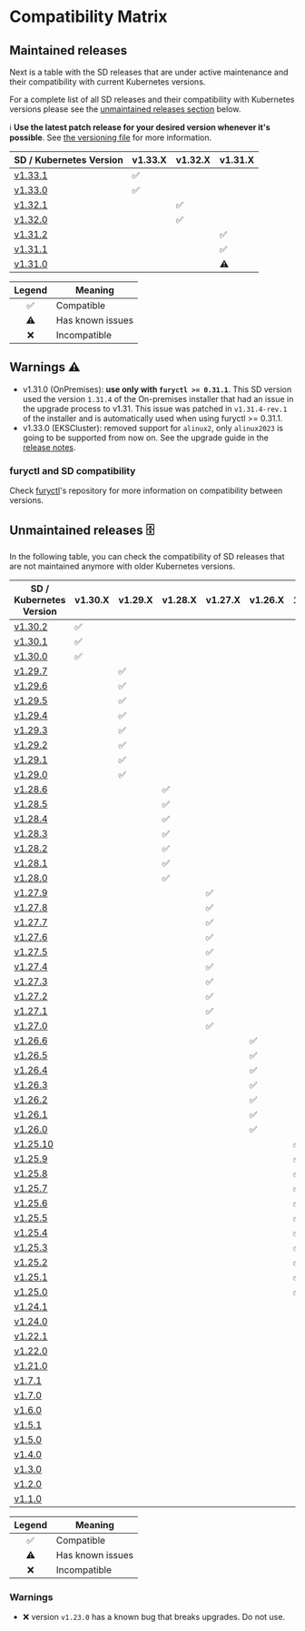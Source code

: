 # Compatibility Matrix

## Maintained releases

Next is a table with the SD releases that are under active maintenance and their compatibility with current Kubernetes versions.

For a complete list of all SD releases and their compatibility with Kubernetes versions please see the [unmaintained releases section](#unmaintained-releases-%EF%B8%8F) below.

ℹ️ **Use the latest patch release for your desired version whenever it's possible**. See [the versioning file](VERSIONING.md) for more information.

| SD / Kubernetes Version                                                  | v1.33.X            | v1.32.X            | v1.31.X            |
| ------------------------------------------------------------------------ | ------------------ | ------------------ | ------------------ |
| [v1.33.1](https://github.com/sighupio/distribution/releases/tag/v1.33.1) | :white_check_mark: |                    |                    |
| [v1.33.0](https://github.com/sighupio/distribution/releases/tag/v1.33.0) | :white_check_mark: |                    |                    |
| [v1.32.1](https://github.com/sighupio/distribution/releases/tag/v1.32.1) |                    | :white_check_mark: |                    |
| [v1.32.0](https://github.com/sighupio/distribution/releases/tag/v1.32.0) |                    | :white_check_mark: |                    |
| [v1.31.2](https://github.com/sighupio/distribution/releases/tag/v1.31.2) |                    |                    | :white_check_mark: |
| [v1.31.1](https://github.com/sighupio/distribution/releases/tag/v1.31.1) |                    |                    | :white_check_mark: |
| [v1.31.0](https://github.com/sighupio/distribution/releases/tag/v1.31.0) |                    |                    | :warning:          |

|       Legend       | Meaning          |
| :----------------: | ---------------- |
| :white_check_mark: | Compatible       |
|     :warning:      | Has known issues |
|        :x:         | Incompatible     |

## Warnings ⚠️

- v1.31.0 (OnPremises): **use only with `furyctl >= 0.31.1`**. This SD version used the version `1.31.4` of the On-premises installer that had an issue in the upgrade process to v1.31. This issue was patched in `v1.31.4-rev.1` of the installer and is automatically used when using furyctl >= 0.31.1.
- v1.33.0 (EKSCluster): removed support for `alinux2`, only `alinux2023` is going to be supported from now on. See the upgrade guide in the [release notes](https://github.com/sighupio/distribution/releases/tag/v1.33.0). 


### furyctl and SD compatibility

Check [furyctl](https://github.com/sighupio/furyctl)'s repository for more information on compatibility between versions.

## Unmaintained releases 🗄️

In the following table, you can check the compatibility of SD releases that are not maintained anymore with older Kubernetes versions.

| SD / Kubernetes Version                                                    | v1.30.X            | v1.29.X            | v1.28.X            | v1.27.X            | v1.26.X            | 1.25.X             | 1.24.X             |       1.23.X       |       1.22.X       |       1.21.X       |       1.20.X       |       1.19.X       |       1.18.X       |       1.17.X       |       1.16.X       |       1.15.X       |       1.14.X       |
| -------------------------------------------------------------------------- | ------------------ | ------------------ | ------------------ | ------------------ | ------------------ | ------------------ | ------------------ | :----------------: | :----------------: | :----------------: | :----------------: | :----------------: | :----------------: | :----------------: | :----------------: | :----------------: | :----------------: |
| [v1.30.2](https://github.com/sighupio/distribution/releases/tag/v1.30.2)   | :white_check_mark: |                    |                    |                    |                    |                    |                    |                    |                    |                    |                    |                    |                    |                    |                    |                    |                    |
| [v1.30.1](https://github.com/sighupio/distribution/releases/tag/v1.30.1)   | :white_check_mark: |                    |                    |                    |                    |                    |                    |                    |                    |                    |                    |                    |                    |                    |                    |                    |                    |
| [v1.30.0](https://github.com/sighupio/distribution/releases/tag/v1.30.0)   | :white_check_mark: |                    |                    |                    |                    |                    |                    |                    |                    |                    |                    |                    |                    |                    |                    |                    |                    |
| [v1.29.7](https://github.com/sighupio/distribution/releases/tag/v1.29.7)   |                    | :white_check_mark: |                    |                    |                    |                    |                    |                    |                    |                    |                    |                    |                    |                    |                    |                    |                    |
| [v1.29.6](https://github.com/sighupio/distribution/releases/tag/v1.29.6)   |                    | :white_check_mark: |                    |                    |                    |                    |                    |                    |                    |                    |                    |                    |                    |                    |                    |                    |                    |
| [v1.29.5](https://github.com/sighupio/distribution/releases/tag/v1.29.5)   |                    | :white_check_mark: |                    |                    |                    |                    |                    |                    |                    |                    |                    |                    |                    |                    |                    |                    |                    |
| [v1.29.4](https://github.com/sighupio/distribution/releases/tag/v1.29.4)   |                    | :white_check_mark: |                    |                    |                    |                    |                    |                    |                    |                    |                    |                    |                    |                    |                    |                    |                    |
| [v1.29.3](https://github.com/sighupio/distribution/releases/tag/v1.29.3)   |                    | :white_check_mark: |                    |                    |                    |                    |                    |                    |                    |                    |                    |                    |                    |                    |                    |                    |                    |
| [v1.29.2](https://github.com/sighupio/distribution/releases/tag/v1.29.2)   |                    | :white_check_mark: |                    |                    |                    |                    |                    |                    |                    |                    |                    |                    |                    |                    |                    |                    |                    |
| [v1.29.1](https://github.com/sighupio/distribution/releases/tag/v1.29.1)   |                    | :white_check_mark: |                    |                    |                    |                    |                    |                    |                    |                    |                    |                    |                    |                    |                    |                    |                    |
| [v1.29.0](https://github.com/sighupio/distribution/releases/tag/v1.29.0)   |                    | :white_check_mark: |                    |                    |                    |                    |                    |                    |                    |                    |                    |                    |                    |                    |                    |                    |                    |
| [v1.28.6](https://github.com/sighupio/distribution/releases/tag/v1.28.6)   |                    |                    | :white_check_mark: |                    |                    |                    |                    |                    |                    |                    |                    |                    |                    |                    |                    |                    |                    |
| [v1.28.5](https://github.com/sighupio/distribution/releases/tag/v1.28.5)   |                    |                    | :white_check_mark: |                    |                    |                    |                    |                    |                    |                    |                    |                    |                    |                    |                    |                    |                    |
| [v1.28.4](https://github.com/sighupio/distribution/releases/tag/v1.28.4)   |                    |                    | :white_check_mark: |                    |                    |                    |                    |                    |                    |                    |                    |                    |                    |                    |                    |                    |                    |
| [v1.28.3](https://github.com/sighupio/distribution/releases/tag/v1.28.3)   |                    |                    | :white_check_mark: |                    |                    |                    |                    |                    |                    |                    |                    |                    |                    |                    |                    |                    |                    |
| [v1.28.2](https://github.com/sighupio/distribution/releases/tag/v1.28.2)   |                    |                    | :white_check_mark: |                    |                    |                    |                    |                    |                    |                    |                    |                    |                    |                    |                    |                    |                    |
| [v1.28.1](https://github.com/sighupio/distribution/releases/tag/v1.28.1)   |                    |                    | :white_check_mark: |                    |                    |                    |                    |                    |                    |                    |                    |                    |                    |                    |                    |                    |                    |
| [v1.28.0](https://github.com/sighupio/distribution/releases/tag/v1.28.0)   |                    |                    | :white_check_mark: |                    |                    |                    |                    |                    |                    |                    |                    |                    |                    |                    |                    |                    |                    |
| [v1.27.9](https://github.com/sighupio/distribution/releases/tag/v1.27.9)   |                    |                    |                    | :white_check_mark: |                    |                    |                    |                    |                    |                    |                    |                    |                    |                    |                    |                    |                    |
| [v1.27.8](https://github.com/sighupio/distribution/releases/tag/v1.27.8)   |                    |                    |                    | :white_check_mark: |                    |                    |                    |                    |                    |                    |                    |                    |                    |                    |                    |                    |                    |
| [v1.27.7](https://github.com/sighupio/distribution/releases/tag/v1.27.7)   |                    |                    |                    | :white_check_mark: |                    |                    |                    |                    |                    |                    |                    |                    |                    |                    |                    |                    |                    |
| [v1.27.6](https://github.com/sighupio/distribution/releases/tag/v1.27.6)   |                    |                    |                    | :white_check_mark: |                    |                    |                    |                    |                    |                    |                    |                    |                    |                    |                    |                    |                    |
| [v1.27.5](https://github.com/sighupio/distribution/releases/tag/v1.27.5)   |                    |                    |                    | :white_check_mark: |                    |                    |                    |                    |                    |                    |                    |                    |                    |                    |                    |                    |                    |
| [v1.27.4](https://github.com/sighupio/distribution/releases/tag/v1.27.4)   |                    |                    |                    | :white_check_mark: |                    |                    |                    |                    |                    |                    |                    |                    |                    |                    |                    |                    |                    |
| [v1.27.3](https://github.com/sighupio/distribution/releases/tag/v1.27.3)   |                    |                    |                    | :white_check_mark: |                    |                    |                    |                    |                    |                    |                    |                    |                    |                    |                    |                    |                    |
| [v1.27.2](https://github.com/sighupio/distribution/releases/tag/v1.27.2)   |                    |                    |                    | :white_check_mark: |                    |                    |                    |                    |                    |                    |                    |                    |                    |                    |                    |                    |                    |
| [v1.27.1](https://github.com/sighupio/distribution/releases/tag/v1.27.1)   |                    |                    |                    | :white_check_mark: |                    |                    |                    |                    |                    |                    |                    |                    |                    |                    |                    |                    |                    |
| [v1.27.0](https://github.com/sighupio/distribution/releases/tag/v1.27.0)   |                    |                    |                    | :white_check_mark: |                    |                    |                    |                    |                    |                    |                    |                    |                    |                    |                    |                    |                    |
| [v1.26.6](https://github.com/sighupio/distribution/releases/tag/v1.26.6)   |                    |                    |                    |                    | :white_check_mark: |                    |                    |                    |                    |                    |                    |                    |                    |                    |                    |                    |                    |
| [v1.26.5](https://github.com/sighupio/distribution/releases/tag/v1.26.5)   |                    |                    |                    |                    | :white_check_mark: |                    |                    |                    |                    |                    |                    |                    |                    |                    |                    |                    |                    |
| [v1.26.4](https://github.com/sighupio/distribution/releases/tag/v1.26.4)   |                    |                    |                    |                    | :white_check_mark: |                    |                    |                    |                    |                    |                    |                    |                    |                    |                    |                    |                    |
| [v1.26.3](https://github.com/sighupio/distribution/releases/tag/v1.26.3)   |                    |                    |                    |                    | :white_check_mark: |                    |                    |                    |                    |                    |                    |                    |                    |                    |                    |                    |                    |
| [v1.26.2](https://github.com/sighupio/distribution/releases/tag/v1.26.2)   |                    |                    |                    |                    | :white_check_mark: |                    |                    |                    |                    |                    |                    |                    |                    |                    |                    |                    |                    |
| [v1.26.1](https://github.com/sighupio/distribution/releases/tag/v1.26.1)   |                    |                    |                    |                    | :white_check_mark: |                    |                    |                    |                    |                    |                    |                    |                    |                    |                    |                    |                    |
| [v1.26.0](https://github.com/sighupio/distribution/releases/tag/v1.26.0)   |                    |                    |                    |                    | :white_check_mark: |                    |                    |                    |                    |                    |                    |                    |                    |                    |                    |                    |                    |
| [v1.25.10](https://github.com/sighupio/distribution/releases/tag/v1.25.10) |                    |                    |                    |                    |                    | :white_check_mark: |                    |                    |                    |                    |                    |                    |                    |                    |                    |                    |                    |
| [v1.25.9](https://github.com/sighupio/distribution/releases/tag/v1.25.9)   |                    |                    |                    |                    |                    | :white_check_mark: |                    |                    |                    |                    |                    |                    |                    |                    |                    |                    |                    |
| [v1.25.8](https://github.com/sighupio/distribution/releases/tag/v1.25.8)   |                    |                    |                    |                    |                    | :white_check_mark: |                    |                    |                    |                    |                    |                    |                    |                    |                    |                    |                    |
| [v1.25.7](https://github.com/sighupio/distribution/releases/tag/v1.25.7)   |                    |                    |                    |                    |                    | :white_check_mark: |                    |                    |                    |                    |                    |                    |                    |                    |                    |                    |                    |
| [v1.25.6](https://github.com/sighupio/distribution/releases/tag/v1.25.6)   |                    |                    |                    |                    |                    | :white_check_mark: |                    |                    |                    |                    |                    |                    |                    |                    |                    |                    |                    |
| [v1.25.5](https://github.com/sighupio/distribution/releases/tag/v1.25.5)   |                    |                    |                    |                    |                    | :white_check_mark: |                    |                    |                    |                    |                    |                    |                    |                    |                    |                    |                    |
| [v1.25.4](https://github.com/sighupio/distribution/releases/tag/v1.25.4)   |                    |                    |                    |                    |                    | :white_check_mark: |                    |                    |                    |                    |                    |                    |                    |                    |                    |                    |                    |
| [v1.25.3](https://github.com/sighupio/distribution/releases/tag/v1.25.3)   |                    |                    |                    |                    |                    | :white_check_mark: |                    |                    |                    |                    |                    |                    |                    |                    |                    |                    |                    |
| [v1.25.2](https://github.com/sighupio/distribution/releases/tag/v1.25.2)   |                    |                    |                    |                    |                    | :white_check_mark: |                    |                    |                    |                    |                    |                    |                    |                    |                    |                    |                    |
| [v1.25.1](https://github.com/sighupio/distribution/releases/tag/v1.25.1)   |                    |                    |                    |                    |                    | :white_check_mark: |                    |                    |                    |                    |                    |                    |                    |                    |                    |                    |                    |
| [v1.25.0](https://github.com/sighupio/distribution/releases/tag/v1.25.0)   |                    |                    |                    |                    |                    | :white_check_mark: |                    |                    |                    |                    |                    |                    |                    |                    |                    |                    |                    |
| [v1.24.1](https://github.com/sighupio/distribution/releases/tag/v1.24.1)   |                    |                    |                    |                    |                    |                    | :white_check_mark: |                    |                    |                    |                    |                    |                    |                    |                    |                    |                    |
| [v1.24.0](https://github.com/sighupio/distribution/releases/tag/v1.24.0)   |                    |                    |                    |                    |                    |                    | :white_check_mark: |                    |                    |                    |                    |                    |                    |                    |                    |                    |                    |
| [v1.22.1](https://github.com/sighupio/distribution/releases/tag/v1.22.1)   |                    |                    |                    |                    |                    |                    |                    | :white_check_mark: | :white_check_mark: |                    |                    |                    |                    |                    |                    |                    |                    |
| [v1.22.0](https://github.com/sighupio/distribution/releases/tag/v1.22.0)   |                    |                    |                    |                    |                    |                    |                    |                    | :white_check_mark: | :white_check_mark: |                    |                    |                    |                    |                    |                    |                    |
| [v1.21.0](https://github.com/sighupio/distribution/releases/tag/v1.21.0)   |                    |                    |                    |                    |                    |                    |                    |                    |                    | :white_check_mark: |                    |                    |                    |                    |                    |                    |                    |
| [v1.7.1](https://github.com/sighupio/distribution/releases/tag/v1.7.1)     |                    |                    |                    |                    |                    |                    |                    |                    |                    | :white_check_mark: | :white_check_mark: | :white_check_mark: |                    |                    |                    |                    |                    |
| [v1.7.0](https://github.com/sighupio/distribution/releases/tag/v1.7.0)     |                    |                    |                    |                    |                    |                    |                    |                    |                    | :white_check_mark: | :white_check_mark: | :white_check_mark: |                    |                    |                    |                    |                    |
| [v1.6.0](https://github.com/sighupio/distribution/releases/tag/v1.6.0)     |                    |                    |                    |                    |                    |                    |                    |                    |                    |     :warning:      | :white_check_mark: | :white_check_mark: | :white_check_mark: |                    |                    |                    |                    |
| [v1.5.1](https://github.com/sighupio/distribution/releases/tag/v1.5.1)     |                    |                    |                    |                    |                    |                    |                    |                    |                    |                    |     :warning:      | :white_check_mark: | :white_check_mark: | :white_check_mark: |                    |                    |                    |
| [v1.5.0](https://github.com/sighupio/distribution/releases/tag/v1.5.0)     |                    |                    |                    |                    |                    |                    |                    |                    |                    |                    |     :warning:      |     :warning:      |     :warning:      |     :warning:      |                    |                    |                    |
| [v1.4.0](https://github.com/sighupio/distribution/releases/tag/v1.4.0)     |                    |                    |                    |                    |                    |                    |                    |                    |                    |                    |                    |     :warning:      | :white_check_mark: | :white_check_mark: | :white_check_mark: |                    |                    |
| [v1.3.0](https://github.com/sighupio/distribution/releases/tag/v1.3.0)     |                    |                    |                    |                    |                    |                    |                    |                    |                    |                    |                    |                    | :white_check_mark: | :white_check_mark: | :white_check_mark: |                    |                    |
| [v1.2.0](https://github.com/sighupio/distribution/releases/tag/v1.2.0)     |                    |                    |                    |                    |                    |                    |                    |                    |                    |                    |                    |                    |                    |                    | :white_check_mark: | :white_check_mark: | :white_check_mark: |
| [v1.1.0](https://github.com/sighupio/distribution/releases/tag/v1.1.0)     |                    |                    |                    |                    |                    |                    |                    |                    |                    |                    |                    |                    |                    |                    | :white_check_mark: | :white_check_mark: | :white_check_mark: |

|       Legend       | Meaning          |
| :----------------: | ---------------- |
| :white_check_mark: | Compatible       |
|     :warning:      | Has known issues |
|        :x:         | Incompatible     |

### Warnings

- :x: version `v1.23.0` has a known bug that breaks upgrades. Do not use.
